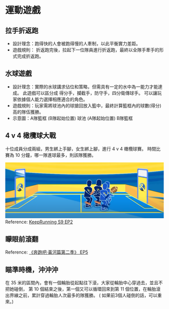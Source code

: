 # 運動遊戲

## 拉手折返跑

- 設計理念：跑得快的人會被跑得慢的人牽制，以此平衡實力差距。
- 遊戲規則：
  折返跑完後，拉起下一位隊員進行折返跑，最終以全隊手牽手的形式完成折返跑。

## 水球遊戲

- 設計理念：實際的水球講求佔位和策略，但需具有一定的水中為一能力才能達成。
  此遊戲可以區分成 得分手，攔截手，防守手，四分衛傳球手。
  可以讓玩家依據個人能力選擇相應適合的角色。
- 遊戲規則：玩家需將球池內的球搶回放入籃中，最終計算籃框內的球數(得分)高的隊伍獲勝。
- 示意圖：A隊籃框 (B隊起始位置)  球池  (A隊起始位置)  B隊籃框

## 4 v 4 橄欖球大戰

十位成員分成兩組，男生綁上手腳，女生綁上腳，進行 4 v 4 橄欖球賽。
時間比賽為 10 分鐘，哪一隊進球最多，則該隊獲勝。

![1661224203158](image/SportGame/1661224203158.png)Reference: [KeepRunning S9 EP2](https://www.youtube.com/watch?v=P9nVMPKFwAU)

## 矇眼前滾翻

Reference: [《奔跑吧·黃河篇第二季》 EP5](https://www.youtube.com/watch?v=br4hnOEr1a4)

## 瞄準時機，沖沖沖

在 35 米的區間內，會有一個輪胎從起點往下滾，大家從輪胎中心穿過去，並且不把她碰倒，
第 10 個結束之後，第一個又可以循環回來到第 11 個位置，在輪胎滾出界線之前，累計穿過輪胎人次最多的隊獲勝。
( 如果前3個人碰倒的話，可以重來。)
